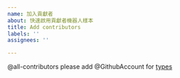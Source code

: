 ```yaml
---
name: 加入貢獻者
about: 快速啟用貢獻者機器人樣本
title: Add contributors
labels: ''
assignees: ''

---
```


@all-contributors please add @GithubAccount for [types](https://allcontributors.org/docs/en/emoji-key)
